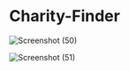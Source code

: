 # Charity-Finder

![Screenshot (50)](https://user-images.githubusercontent.com/119558752/215314786-d1730c46-be3e-49b9-aad5-0b051fa9f50e.png)

![Screenshot (51)](https://user-images.githubusercontent.com/119558752/215314843-003be54d-2099-4078-85f1-a9de3f391f87.png)
